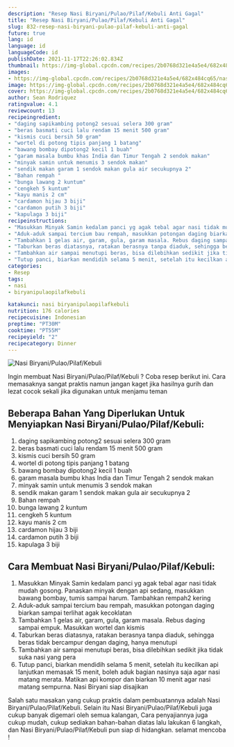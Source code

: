 ```yaml
---
description: "Resep Nasi Biryani/Pulao/Pilaf/Kebuli Anti Gagal"
title: "Resep Nasi Biryani/Pulao/Pilaf/Kebuli Anti Gagal"
slug: 832-resep-nasi-biryani-pulao-pilaf-kebuli-anti-gagal
future: true
lang: id
language: id
languageCode: id
publishDate: 2021-11-17T22:26:02.834Z 
thumbnail: https://img-global.cpcdn.com/recipes/2b0768d321e4a5e4/682x484cq65/nasi-biryanipulaopilafkebuli-foto-resep-utama.png
images:
- https://img-global.cpcdn.com/recipes/2b0768d321e4a5e4/682x484cq65/nasi-biryanipulaopilafkebuli-foto-resep-utama.png
image: https://img-global.cpcdn.com/recipes/2b0768d321e4a5e4/682x484cq65/nasi-biryanipulaopilafkebuli-foto-resep-utama.png
cover: https://img-global.cpcdn.com/recipes/2b0768d321e4a5e4/682x484cq65/nasi-biryanipulaopilafkebuli-foto-resep-utama.png
author: Sean Rodriquez
ratingvalue: 4.1
reviewcount: 13
recipeingredient:
- "daging sapikambing potong2 sesuai selera 300 gram"
- "beras basmati cuci lalu rendam 15 menit 500 gram"
- "kismis cuci bersih 50 gram"
- "wortel di potong tipis panjang 1 batang"
- "bawang bombay dipotong2 kecil 1 buah"
- "garam masala bumbu khas India dan Timur Tengah 2 sendok makan"
- "minyak samin untuk menumis 3 sendok makan"
- "sendik makan garam 1 sendok makan gula air secukupnya 2"
- "Bahan rempah "
- "bunga lawang 2 kuntum"
- "cengkeh 5 kuntum"
- "kayu manis 2 cm"
- "cardamon hijau 3 biji"
- "cardamon putih 3 biji"
- "kapulaga 3 biji"
recipeinstructions:
- "Masukkan Minyak Samin kedalam panci yg agak tebal agar nasi tidak mudah gosong. Panaskan minyak dengan api sedang, masukkan bawang bombay, tumis sampai harum. Tambahkan rempah2 kering"
- "Aduk-aduk sampai tercium bau rempah, masukkan potongan daging biarkan sampai terlihat agak kecoklatan"
- "Tambahkan 1 gelas air, garam, gula, garam masala. Rebus daging sampai empuk. Masukkan wortel dan kismis"
- "Taburkan beras diatasnya, ratakan berasnya tanpa diaduk, sehingga beras tidak bercampur dengan daging, hanya menutupi"
- "Tambahkan air sampai menutupi beras, bisa dilebihkan sedikit jika tidak suka nasi yang pera"
- "Tutup panci, biarkan mendidih selama 5 menit, setelah itu kecilkan api lanjutkan memasak 15 menit, boleh aduk bagian nasinya saja agar nasi matang merata. Matikan api kompor dan biarkan 10 menit agar nasi matang sempurna. Nasi Biryani siap disajikan"
categories:
- Resep
tags:
- nasi
- biryanipulaopilafkebuli

katakunci: nasi biryanipulaopilafkebuli 
nutrition: 176 calories
recipecuisine: Indonesian
preptime: "PT30M"
cooktime: "PT55M"
recipeyield: "2"
recipecategory: Dinner
---
```



![Nasi Biryani/Pulao/Pilaf/Kebuli](https://img-global.cpcdn.com/recipes/2b0768d321e4a5e4/682x484cq65/nasi-biryanipulaopilafkebuli-foto-resep-utama.png)

Ingin membuat Nasi Biryani/Pulao/Pilaf/Kebuli ? Coba resep berikut ini. Cara memasaknya sangat praktis namun jangan kaget jika hasilnya gurih dan lezat cocok sekali jika digunakan untuk menjamu teman

<!--inarticleads1-->

## Beberapa Bahan Yang Diperlukan Untuk Menyiapkan Nasi Biryani/Pulao/Pilaf/Kebuli:

1. daging sapikambing potong2 sesuai selera 300 gram
1. beras basmati cuci lalu rendam 15 menit 500 gram
1. kismis cuci bersih 50 gram
1. wortel di potong tipis panjang 1 batang
1. bawang bombay dipotong2 kecil 1 buah
1. garam masala bumbu khas India dan Timur Tengah 2 sendok makan
1. minyak samin untuk menumis 3 sendok makan
1. sendik makan garam 1 sendok makan gula air secukupnya 2
1. Bahan rempah 
1. bunga lawang 2 kuntum
1. cengkeh 5 kuntum
1. kayu manis 2 cm
1. cardamon hijau 3 biji
1. cardamon putih 3 biji
1. kapulaga 3 biji



<!--inarticleads2-->

## Cara Membuat Nasi Biryani/Pulao/Pilaf/Kebuli:

1. Masukkan Minyak Samin kedalam panci yg agak tebal agar nasi tidak mudah gosong. Panaskan minyak dengan api sedang, masukkan bawang bombay, tumis sampai harum. Tambahkan rempah2 kering
1. Aduk-aduk sampai tercium bau rempah, masukkan potongan daging biarkan sampai terlihat agak kecoklatan
1. Tambahkan 1 gelas air, garam, gula, garam masala. Rebus daging sampai empuk. Masukkan wortel dan kismis
1. Taburkan beras diatasnya, ratakan berasnya tanpa diaduk, sehingga beras tidak bercampur dengan daging, hanya menutupi
1. Tambahkan air sampai menutupi beras, bisa dilebihkan sedikit jika tidak suka nasi yang pera
1. Tutup panci, biarkan mendidih selama 5 menit, setelah itu kecilkan api lanjutkan memasak 15 menit, boleh aduk bagian nasinya saja agar nasi matang merata. Matikan api kompor dan biarkan 10 menit agar nasi matang sempurna. Nasi Biryani siap disajikan




Salah satu masakan yang cukup praktis dalam pembuatannya adalah  Nasi Biryani/Pulao/Pilaf/Kebuli. Selain itu  Nasi Biryani/Pulao/Pilaf/Kebuli  juga cukup banyak digemari oleh semua kalangan, Cara penyajiannya juga cukup mudah, cukup sediakan bahan-bahan diatas lalu lakukan 6 langkah, dan  Nasi Biryani/Pulao/Pilaf/Kebuli  pun siap di hidangkan. selamat mencoba !
